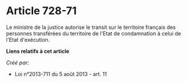 # Article 728-71

Le ministre de la justice autorise le transit sur le territoire français des personnes transférées du territoire de l'Etat de
condamnation à celui de l'Etat d'exécution.

**Liens relatifs à cet article**

_Créé par_:

  - Loi n°2013-711 du 5 août 2013 - art. 11
